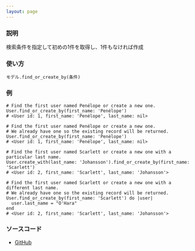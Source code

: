 ```yaml
---
layout: page
---
```

### 説明
検索条件を指定して初めの1件を取得し、1件もなければ作成

### 使い方
    モデル.find_or_create_by(条件)

### 例
    # Find the first user named Penélope or create a new one.
    User.find_or_create_by(first_name: 'Penélope')
    # <User id: 1, first_name: 'Penélope', last_name: nil>

    # Find the first user named Penélope or create a new one.
    # We already have one so the existing record will be returned.
    User.find_or_create_by(first_name: 'Penélope')
    # <User id: 1, first_name: 'Penélope', last_name: nil>

    # Find the first user named Scarlett or create a new one with a particular last name.
    User.create_with(last_name: 'Johansson').find_or_create_by(first_name: 'Scarlett')
    # <User id: 2, first_name: 'Scarlett', last_name: 'Johansson'>

    # Find the first user named Scarlett or create a new one with a different last name.
    # We already have one so the existing record will be returned.
    User.find_or_create_by(first_name: 'Scarlett') do |user|
      user.last_name = "O'Hara"
    end
    # <User id: 2, first_name: 'Scarlett', last_name: 'Johansson'>

### ソースコード
* [GitHub](https://github.com/rails/rails/blob/f33d52c95217212cbacc8d5e44b5a8e3cdc6f5b3/activerecord/lib/active_record/relation.rb#L168)